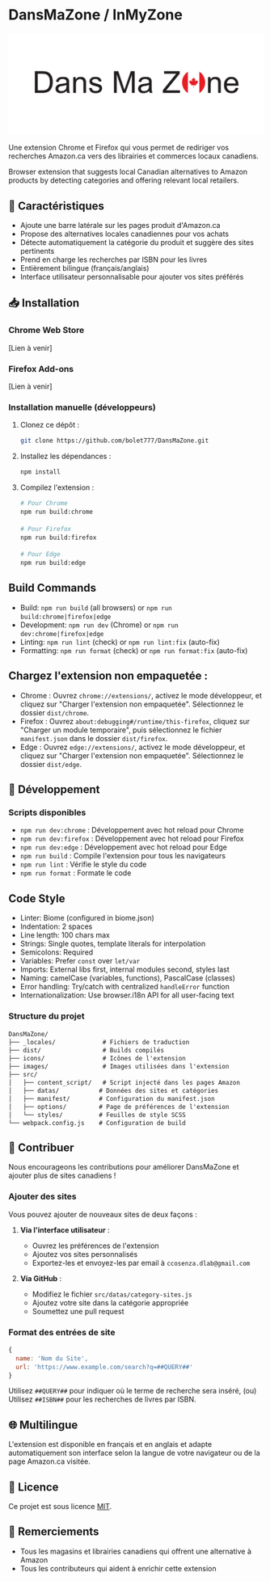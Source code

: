 # DansMaZone / InMyZone

![DansMaZone Logo](./promotion/Header.png)

Une extension Chrome et Firefox qui vous permet de rediriger vos recherches Amazon.ca vers des librairies et commerces locaux canadiens.

Browser extension that suggests local Canadian alternatives to Amazon products by detecting categories and offering relevant local retailers.

## 🌟 Caractéristiques

- Ajoute une barre latérale sur les pages produit d'Amazon.ca
- Propose des alternatives locales canadiennes pour vos achats
- Détecte automatiquement la catégorie du produit et suggère des sites pertinents
- Prend en charge les recherches par ISBN pour les livres
- Entièrement bilingue (français/anglais)
- Interface utilisateur personnalisable pour ajouter vos sites préférés

## 📥 Installation

### Chrome Web Store
[Lien à venir]

### Firefox Add-ons
[Lien à venir]

### Installation manuelle (développeurs)

1. Clonez ce dépôt :
   ```bash
   git clone https://github.com/bolet777/DansMaZone.git
   ```

2. Installez les dépendances :
   ```bash
   npm install
   ```


3. Compilez l'extension :
   ```bash
   # Pour Chrome
   npm run build:chrome
   
   # Pour Firefox
   npm run build:firefox
   
   # Pour Edge
   npm run build:edge
   ```

## Build Commands
- Build: `npm run build` (all browsers) or `npm run build:chrome|firefox|edge`
- Development: `npm run dev` (Chrome) or `npm run dev:chrome|firefox|edge`
- Linting: `npm run lint` (check) or `npm run lint:fix` (auto-fix)
- Formatting: `npm run format` (check) or `npm run format:fix` (auto-fix)


## Chargez l'extension non empaquetée :
- Chrome : Ouvrez `chrome://extensions/`, activez le mode développeur, et cliquez sur "Charger l'extension non empaquetée". Sélectionnez le dossier `dist/chrome`.
- Firefox : Ouvrez `about:debugging#/runtime/this-firefox`, cliquez sur "Charger un module temporaire", puis sélectionnez le fichier `manifest.json` dans le dossier `dist/firefox`.
- Edge : Ouvrez `edge://extensions/`, activez le mode développeur, et cliquez sur "Charger l'extension non empaquetée". Sélectionnez le dossier `dist/edge`.

## 🔧 Développement

### Scripts disponibles

- `npm run dev:chrome` : Développement avec hot reload pour Chrome
- `npm run dev:firefox` : Développement avec hot reload pour Firefox
- `npm run dev:edge` : Développement avec hot reload pour Edge
- `npm run build` : Compile l'extension pour tous les navigateurs
- `npm run lint` : Vérifie le style du code
- `npm run format` : Formate le code

## Code Style
- Linter: Biome (configured in biome.json)
- Indentation: 2 spaces
- Line length: 100 chars max
- Strings: Single quotes, template literals for interpolation
- Semicolons: Required
- Variables: Prefer `const` over `let/var`
- Imports: External libs first, internal modules second, styles last
- Naming: camelCase (variables, functions), PascalCase (classes)
- Error handling: Try/catch with centralized `handleError` function
- Internationalization: Use browser.i18n API for all user-facing text

### Structure du projet

```
DansMaZone/
├── _locales/             # Fichiers de traduction
├── dist/                 # Builds compilés
├── icons/                # Icônes de l'extension
├── images/               # Images utilisées dans l'extension
├── src/
│   ├── content_script/   # Script injecté dans les pages Amazon
│   ├── datas/           # Données des sites et catégories
│   ├── manifest/        # Configuration du manifest.json
│   ├── options/         # Page de préférences de l'extension
│   └── styles/          # Feuilles de style SCSS
└── webpack.config.js    # Configuration de build
```

## 🤝 Contribuer

Nous encourageons les contributions pour améliorer DansMaZone et ajouter plus de sites canadiens !

### Ajouter des sites

Vous pouvez ajouter de nouveaux sites de deux façons :

1. **Via l'interface utilisateur** :
   - Ouvrez les préférences de l'extension
   - Ajoutez vos sites personnalisés
   - Exportez-les et envoyez-les par email à `ccosenza.dlab@gmail.com`

2. **Via GitHub** :
   - Modifiez le fichier `src/datas/category-sites.js`
   - Ajoutez votre site dans la catégorie appropriée
   - Soumettez une pull request

### Format des entrées de site

```javascript
{
  name: 'Nom du Site',
  url: 'https://www.example.com/search?q=##QUERY##'
}
```

Utilisez `##QUERY##` pour indiquer où le terme de recherche sera inséré, 
(ou) Utilisez `##ISBN##` pour les recherches de livres par ISBN.

## 🌐 Multilingue

L'extension est disponible en français et en anglais et adapte automatiquement son interface selon la langue de votre navigateur ou de la page Amazon.ca visitée.

## 📝 Licence

Ce projet est sous licence [MIT](LICENSE).

## 🙏 Remerciements

- Tous les magasins et librairies canadiens qui offrent une alternative à Amazon
- Tous les contributeurs qui aident à enrichir cette extension
